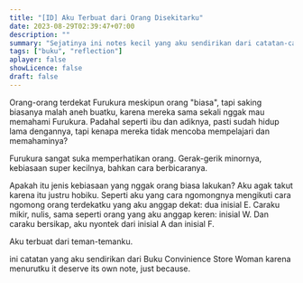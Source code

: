 ```yaml
---
title: "[ID] Aku Terbuat dari Orang Disekitarku"
date: 2023-08-29T02:39:47+07:00
description: "" 
summary: "Sejatinya ini notes kecil yang aku sendirikan dari catatan-catatan yang aku buat saat membaca buku Convinience Store Woman. Tapi menurutku laebih bagus untuk dibuat satu halaman sendiri untuk topik ini, karena aku ingin menambahkan pengetahuan dan pemikiran lainnya."
tags: ["buku", "reflection"]
aplayer: false
showLicence: false
draft: false
---
```



Orang-orang terdekat Furukura meskipun orang "biasa", tapi saking biasanya malah aneh buatku, karena mereka sama sekali nggak mau memahami Furukura. Padahal seperti ibu dan adiknya, pasti sudah hidup lama dengannya, tapi kenapa mereka tidak mencoba mempelajari dan memahaminya?

Furukura sangat suka memperhatikan orang. Gerak-gerik minornya, kebiasaan super kecilnya, bahkan cara berbicaranya. 

Apakah itu jenis kebiasaan yang nggak orang biasa lakukan? Aku agak takut karena itu justru hobiku. Seperti aku yang cara ngomongnya mengikuti cara ngomong orang terdekatku yang aku anggap dekat: dua inisial E. Caraku mikir, nulis, sama seperti orang yang aku anggap keren: inisial W. Dan caraku bersikap, aku nyontek dari inisial A dan inisial F. 

Aku terbuat dari teman-temanku.


ini catatan yang aku sendirikan dari Buku Convinience Store Woman karena menurutku it deserve its own note, just because.